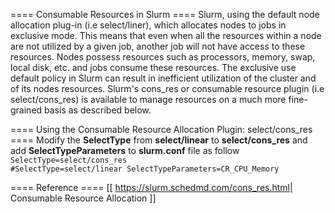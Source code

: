 ==== Consumable Resources in Slurm ====
Slurm, using the default node allocation plug-in (i.e select/liner), which allocates nodes to jobs in exclusive mode. This means that even when all the resources within a node are not utilized by a given job, another job will not have access to these resources. Nodes possess resources such as processors, memory, swap, local disk, etc. and jobs consume these resources. The exclusive use default policy in Slurm can result in inefficient utilization of the cluster and of its nodes resources. Slurm's cons_res or consumable resource plugin (i.e select/cons_res) is available to manage resources on a much more fine-grained basis as described below.

==== Using the Consumable Resource Allocation Plugin: select/cons_res ====
Modify the **SelectType** from **select/linear** to **select/cons_res** and add **SelectTypeParameters**  to **slurm.conf** file as follow
<code>
SelectType=select/cons_res
#SelectType=select/linear
SelectTypeParameters=CR_CPU_Memory
</code>

==== Reference ====
[[ https://slurm.schedmd.com/cons_res.html| Consumable Resource Allocation ]]
